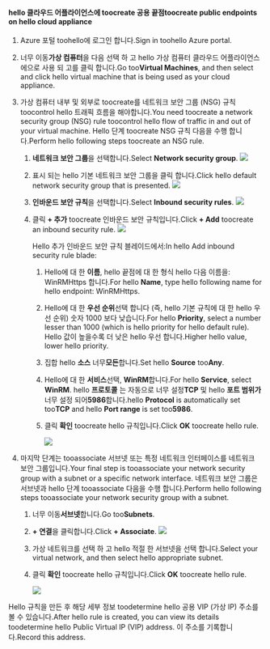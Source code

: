 #### <a name="toocreate-public-endpoints-on-hello-cloud-appliance"></a><span data-ttu-id="dd4c5-101">hello 클라우드 어플라이언스에 toocreate 공용 끝점</span><span class="sxs-lookup"><span data-stu-id="dd4c5-101">toocreate public endpoints on hello cloud appliance</span></span>

1. <span data-ttu-id="dd4c5-102">Azure 포털 toohello에 로그인 합니다.</span><span class="sxs-lookup"><span data-stu-id="dd4c5-102">Sign in toohello Azure portal.</span></span>
2. <span data-ttu-id="dd4c5-103">너무 이동**가상 컴퓨터**을 다음 선택 하 고 hello 가상 컴퓨터 클라우드 어플라이언스에으로 사용 되 고를 클릭 합니다.</span><span class="sxs-lookup"><span data-stu-id="dd4c5-103">Go too**Virtual Machines**, and then select and click hello virtual machine that is being used as your cloud appliance.</span></span>
    
3. <span data-ttu-id="dd4c5-104">가상 컴퓨터 내부 및 외부로 toocreate를 네트워크 보안 그룹 (NSG) 규칙 toocontrol hello 트래픽 흐름을 해야합니다.</span><span class="sxs-lookup"><span data-stu-id="dd4c5-104">You need toocreate a network security group (NSG) rule toocontrol hello flow of traffic in and out of your virtual machine.</span></span> <span data-ttu-id="dd4c5-105">Hello 단계 toocreate NSG 규칙 다음을 수행 합니다.</span><span class="sxs-lookup"><span data-stu-id="dd4c5-105">Perform hello following steps toocreate an NSG rule.</span></span>
    1. <span data-ttu-id="dd4c5-106">**네트워크 보안 그룹**을 선택합니다.</span><span class="sxs-lookup"><span data-stu-id="dd4c5-106">Select **Network security group**.</span></span>
        ![](./media/storsimple-8000-create-public-endpoints-cloud-appliance/sca-create-public-endpt1.png)

    2. <span data-ttu-id="dd4c5-107">표시 되는 hello 기본 네트워크 보안 그룹을 클릭 합니다.</span><span class="sxs-lookup"><span data-stu-id="dd4c5-107">Click hello default network security group that is presented.</span></span>
        ![](./media/storsimple-8000-create-public-endpoints-cloud-appliance/sca-create-public-endpt2.png)

    3. <span data-ttu-id="dd4c5-108">**인바운드 보안 규칙**을 선택합니다.</span><span class="sxs-lookup"><span data-stu-id="dd4c5-108">Select **Inbound security rules**.</span></span>
        ![](./media/storsimple-8000-create-public-endpoints-cloud-appliance/sca-create-public-endpt3.png)

    4. <span data-ttu-id="dd4c5-109">클릭 **+ 추가** toocreate 인바운드 보안 규칙입니다.</span><span class="sxs-lookup"><span data-stu-id="dd4c5-109">Click **+ Add** toocreate an inbound security rule.</span></span>
        ![](./media/storsimple-8000-create-public-endpoints-cloud-appliance/sca-create-public-endpt4.png)

        <span data-ttu-id="dd4c5-110">Hello 추가 인바운드 보안 규칙 블레이드에서:</span><span class="sxs-lookup"><span data-stu-id="dd4c5-110">In hello Add inbound security rule blade:</span></span>

        1. <span data-ttu-id="dd4c5-111">Hello에 대 한 **이름**, hello 끝점에 대 한 형식 hello 다음 이름을: WinRMHttps 합니다.</span><span class="sxs-lookup"><span data-stu-id="dd4c5-111">For hello **Name**, type hello following name for hello endpoint: WinRMHttps.</span></span>
        
        2. <span data-ttu-id="dd4c5-112">Hello에 대 한 **우선 순위**선택 합니다 (즉, hello 기본 규칙에 대 한 hello 우선 순위) 숫자 1000 보다 낮습니다.</span><span class="sxs-lookup"><span data-stu-id="dd4c5-112">For hello **Priority**, select a number lesser than 1000 (which is hello priority for hello default rule).</span></span> <span data-ttu-id="dd4c5-113">Hello 값이 높을수록 더 낮은 hello 우선 합니다.</span><span class="sxs-lookup"><span data-stu-id="dd4c5-113">Higher hello value, lower hello priority.</span></span>

        3. <span data-ttu-id="dd4c5-114">집합 hello **소스** 너무**모든**합니다.</span><span class="sxs-lookup"><span data-stu-id="dd4c5-114">Set hello **Source** too**Any**.</span></span>

        4. <span data-ttu-id="dd4c5-115">Hello에 대 한 **서비스**선택, **WinRM**합니다.</span><span class="sxs-lookup"><span data-stu-id="dd4c5-115">For hello **Service**, select **WinRM**.</span></span> <span data-ttu-id="dd4c5-116">hello **프로토콜** 는 자동으로 너무 설정**TCP** 및 hello **포트 범위가** 너무 설정 되어**5986**합니다.</span><span class="sxs-lookup"><span data-stu-id="dd4c5-116">hello **Protocol** is automatically set too**TCP** and hello **Port range** is set too**5986**.</span></span>

        5. <span data-ttu-id="dd4c5-117">클릭 **확인** toocreate hello 규칙입니다.</span><span class="sxs-lookup"><span data-stu-id="dd4c5-117">Click **OK** toocreate hello rule.</span></span>

            ![](./media/storsimple-8000-create-public-endpoints-cloud-appliance/sca-create-public-endpt5.png)

4. <span data-ttu-id="dd4c5-118">마지막 단계는 tooassociate 서브넷 또는 특정 네트워크 인터페이스를 네트워크 보안 그룹입니다.</span><span class="sxs-lookup"><span data-stu-id="dd4c5-118">Your final step is tooassociate your network security group with a subnet or a specific network interface.</span></span> <span data-ttu-id="dd4c5-119">네트워크 보안 그룹은 서브넷과 hello 단계 tooassociate 다음을 수행 합니다.</span><span class="sxs-lookup"><span data-stu-id="dd4c5-119">Perform hello following steps tooassociate your network security group with a subnet.</span></span>
    1. <span data-ttu-id="dd4c5-120">너무 이동**서브넷**합니다.</span><span class="sxs-lookup"><span data-stu-id="dd4c5-120">Go too**Subnets**.</span></span>
    2. <span data-ttu-id="dd4c5-121">**+ 연결**을 클릭합니다.</span><span class="sxs-lookup"><span data-stu-id="dd4c5-121">Click **+ Associate**.</span></span>
        ![](./media/storsimple-8000-create-public-endpoints-cloud-appliance/sca-create-public-endpt7.png)

    3. <span data-ttu-id="dd4c5-122">가상 네트워크를 선택 하 고 hello 적절 한 서브넷을 선택 합니다.</span><span class="sxs-lookup"><span data-stu-id="dd4c5-122">Select your virtual network, and then select hello appropriate subnet.</span></span>
    4. <span data-ttu-id="dd4c5-123">클릭 **확인** toocreate hello 규칙입니다.</span><span class="sxs-lookup"><span data-stu-id="dd4c5-123">Click **OK** toocreate hello rule.</span></span>

        ![](./media/storsimple-8000-create-public-endpoints-cloud-appliance/sca-create-public-endpt11.png)

<span data-ttu-id="dd4c5-124">Hello 규칙을 만든 후 해당 세부 정보 toodetermine hello 공용 VIP (가상 IP) 주소를 볼 수 있습니다.</span><span class="sxs-lookup"><span data-stu-id="dd4c5-124">After hello rule is created, you can view its details toodetermine hello Public Virtual IP (VIP) address.</span></span> <span data-ttu-id="dd4c5-125">이 주소를 기록합니다.</span><span class="sxs-lookup"><span data-stu-id="dd4c5-125">Record this address.</span></span>


